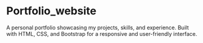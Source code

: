 # Portfolio_website
A personal portfolio showcasing my projects, skills, and experience. Built with HTML, CSS, and Bootstrap for a responsive and user-friendly interface.
